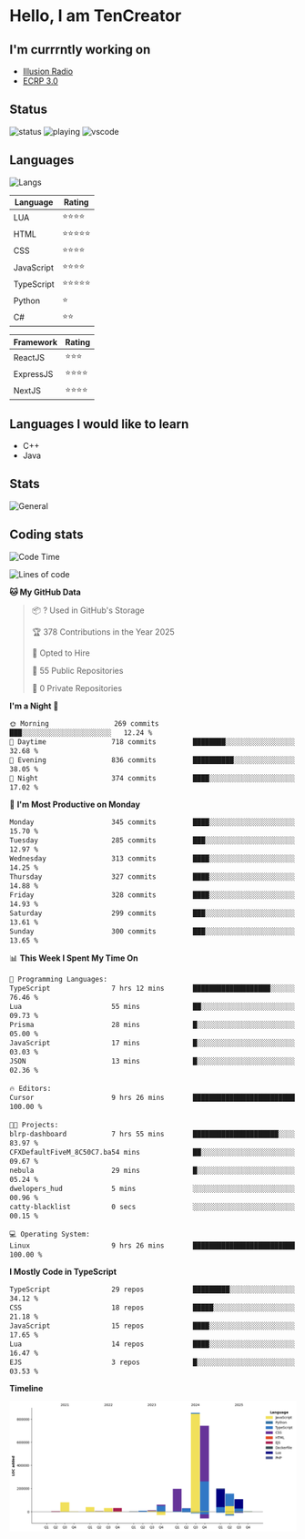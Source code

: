 # Hello, I am TenCreator

## I'm currrntly working on
- [Illusion Radio](https://illusionradio.co.uk/)
- [ECRP 3.0](http://github.com/Emerald-Coast-Roleplay/)

## Status
![status](https://api.statusbadges.me/badge/status/518334475038359555?simple=true&style=for-the-badge)
![playing](https://api.statusbadges.me/badge/playing/518334475038359555?style=for-the-badge)
![vscode](https://api.statusbadges.me/badge/vscode/518334475038359555?style=for-the-badge)

## Languages
![Langs](https://github-readme-stats.vercel.app/api/top-langs/?username=tencreator&layout=compact&theme=radical)


|Language|Rating|
|--------|------|
|LUA|⭐️⭐️⭐️⭐️|
|HTML|⭐️⭐️⭐️⭐️⭐️|
|CSS|⭐️⭐️⭐️⭐️|
|JavaScript|⭐️⭐️⭐️⭐️|
|TypeScript|⭐️⭐️⭐️⭐️⭐️|
|Python|⭐️|
|C#|⭐️⭐️ |

|Framework|Rating|
|--------|------|
|ReactJS|⭐️⭐️⭐|
|ExpressJS|⭐️⭐️⭐️⭐️|
|NextJS|⭐️⭐️⭐⭐️|

## Languages I would like to learn
- C++
- Java

## Stats
![General](https://github-readme-stats.vercel.app/api?username=tencreator&show_icons=true&theme=radical)

## Coding stats

<!--START_SECTION:waka-->
![Code Time](http://img.shields.io/badge/Code%20Time-465%20hrs%2055%20mins-blue)

![Lines of code](https://img.shields.io/badge/From%20Hello%20World%20I%27ve%20Written-2.0%20million%20lines%20of%20code-blue)

**🐱 My GitHub Data** 

> 📦 ? Used in GitHub's Storage 
 > 
> 🏆 378 Contributions in the Year 2025
 > 
> 💼 Opted to Hire
 > 
> 📜 55 Public Repositories 
 > 
> 🔑 0 Private Repositories 
 > 
**I'm a Night 🦉** 

```text
🌞 Morning                269 commits         ███░░░░░░░░░░░░░░░░░░░░░░   12.24 % 
🌆 Daytime                718 commits         ████████░░░░░░░░░░░░░░░░░   32.68 % 
🌃 Evening                836 commits         ██████████░░░░░░░░░░░░░░░   38.05 % 
🌙 Night                  374 commits         ████░░░░░░░░░░░░░░░░░░░░░   17.02 % 
```
📅 **I'm Most Productive on Monday** 

```text
Monday                   345 commits         ████░░░░░░░░░░░░░░░░░░░░░   15.70 % 
Tuesday                  285 commits         ███░░░░░░░░░░░░░░░░░░░░░░   12.97 % 
Wednesday                313 commits         ████░░░░░░░░░░░░░░░░░░░░░   14.25 % 
Thursday                 327 commits         ████░░░░░░░░░░░░░░░░░░░░░   14.88 % 
Friday                   328 commits         ████░░░░░░░░░░░░░░░░░░░░░   14.93 % 
Saturday                 299 commits         ███░░░░░░░░░░░░░░░░░░░░░░   13.61 % 
Sunday                   300 commits         ███░░░░░░░░░░░░░░░░░░░░░░   13.65 % 
```


📊 **This Week I Spent My Time On** 

```text
💬 Programming Languages: 
TypeScript               7 hrs 12 mins       ███████████████████░░░░░░   76.46 % 
Lua                      55 mins             ██░░░░░░░░░░░░░░░░░░░░░░░   09.73 % 
Prisma                   28 mins             █░░░░░░░░░░░░░░░░░░░░░░░░   05.00 % 
JavaScript               17 mins             █░░░░░░░░░░░░░░░░░░░░░░░░   03.03 % 
JSON                     13 mins             █░░░░░░░░░░░░░░░░░░░░░░░░   02.36 % 

🔥 Editors: 
Cursor                   9 hrs 26 mins       █████████████████████████   100.00 % 

🐱‍💻 Projects: 
blrp-dashboard           7 hrs 55 mins       █████████████████████░░░░   83.97 % 
CFXDefaultFiveM_8C50C7.ba54 mins             ██░░░░░░░░░░░░░░░░░░░░░░░   09.67 % 
nebula                   29 mins             █░░░░░░░░░░░░░░░░░░░░░░░░   05.24 % 
dwelopers_hud            5 mins              ░░░░░░░░░░░░░░░░░░░░░░░░░   00.96 % 
catty-blacklist          0 secs              ░░░░░░░░░░░░░░░░░░░░░░░░░   00.15 % 

💻 Operating System: 
Linux                    9 hrs 26 mins       █████████████████████████   100.00 % 
```

**I Mostly Code in TypeScript** 

```text
TypeScript               29 repos            █████████░░░░░░░░░░░░░░░░   34.12 % 
CSS                      18 repos            █████░░░░░░░░░░░░░░░░░░░░   21.18 % 
JavaScript               15 repos            ████░░░░░░░░░░░░░░░░░░░░░   17.65 % 
Lua                      14 repos            ████░░░░░░░░░░░░░░░░░░░░░   16.47 % 
EJS                      3 repos             █░░░░░░░░░░░░░░░░░░░░░░░░   03.53 % 
```



**Timeline**

![Lines of Code chart](https://raw.githubusercontent.com/tencreator/tencreator/main/assets/bar_graph.png)


<!--END_SECTION:waka-->

